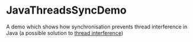# JavaThreadsSyncDemo

A demo which shows how synchronisation prevents thread interference in Java (a possible solution to [thread interference](https://github.com/jfspps/JavaThreadsShareDemo))
